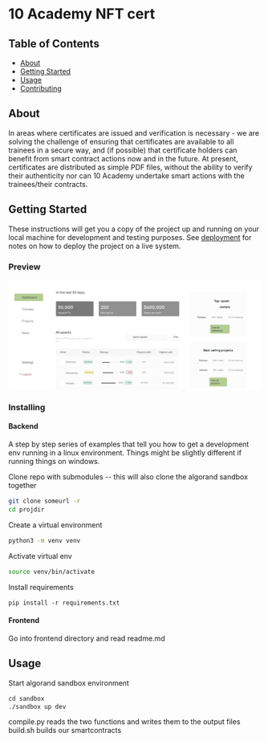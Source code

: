 # 10 Academy NFT cert

## Table of Contents

- [About](#about)
- [Getting Started](#getting_started)
- [Usage](#usage)
- [Contributing](../CONTRIBUTING.md)

## About <a name = "about"></a>

 In areas where certificates are issued and verification is necessary - we are solving the challenge of ensuring that certificates are available to all trainees in a secure way, and (if possible) that certificate holders can benefit from smart contract actions now and in the future.  At present, certificates are distributed as simple PDF files, without the ability to verify their authenticity nor can 10 Academy undertake smart actions with the trainees/their contracts.

## Getting Started <a name = "getting_started"></a>

These instructions will get you a copy of the project up and running on your local machine for development and testing purposes. See [deployment](#deployment) for notes on how to deploy the project on a live system.

### Preview
![Frontend preview](screenshot.png "Preview is not functional atm and is just a prototype preview.") 

### Installing

#### Backend
A step by step series of examples that tell you how to get a development env running in a linux environment.
Things might be slightly different if running things on windows.

Clone repo with submodules -- this will also clone the algorand sandbox together

```bash
git clone someurl -r
cd projdir
```

Create a virtual environment

```bash
python3 -m venv venv
```

Activate virtual env  
```bash
source venv/bin/activate
```

Install requirements
```
pip install -r requirements.txt
```
#### Frontend

Go into frontend directory and read readme.md

## Usage <a name = "usage"></a>

Start algorand sandbox environment
```
cd sandbox
./sandbox up dev 
```

compile.py reads the two functions and writes them to the output files
build.sh builds our smartcontracts